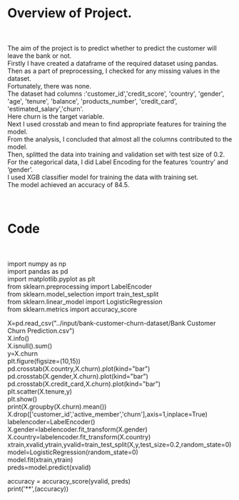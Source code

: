 **<h1>Overview of Project.</h1><br />**		
The aim of the project is to predict whether to predict the customer will leave the bank or not.<br />
Firstly I have created a dataframe of the required dataset using pandas.<br />
Then as a part of preprocessing, I checked for any missing values in the dataset.<br />
Fortunately, there was none.<br />
The dataset had columns :'customer_id','credit_score', 'country', 'gender', 'age', 'tenure', 'balance', 'products_number', 'credit_card', 'estimated_salary','churn'.<br />
Here churn is the target variable.<br />
Next I used crosstab and mean to find appropriate features for training the model.<br />
From the analysis, I concluded that almost all the columns contributed to the model.<br />
Then, splitted the data into training and validation set with test size of 0.2.<br />
For the categorical data, I did Label Encoding for the features ‘country’ and ‘gender’.<br />
I used XGB classifier model for training the data with training set.<br />
The model achieved an accuracy of 84.5.<br />
<br />
<br />


**<h1>Code</h1><br />**		
import numpy as np <br />
import pandas as pd <br />
import matplotlib.pyplot as plt<br />
from sklearn.preprocessing import LabelEncoder<br />
from sklearn.model_selection import train_test_split<br />
from sklearn.linear_model import LogisticRegression<br />
from sklearn.metrics import accuracy_score<br />

X=pd.read_csv("../input/bank-customer-churn-dataset/Bank Customer Churn Prediction.csv")<br />
X.info()<br />
X.isnull().sum()<br />
y=X.churn<br />
plt.figure(figsize=(10,15))<br />
pd.crosstab(X.country,X.churn).plot(kind="bar")<br />
pd.crosstab(X.gender,X.churn).plot(kind="bar")<br />
pd.crosstab(X.credit_card,X.churn).plot(kind="bar")<br />
plt.scatter(X.tenure,y)<br />
plt.show()<br />
print(X.groupby(X.churn).mean())<br />
X.drop(['customer_id','active_member','churn'],axis=1,inplace=True)<br />
labelencoder=LabelEncoder()<br />
X.gender=labelencoder.fit_transform(X.gender)<br />
X.country=labelencoder.fit_transform(X.country)<br />
xtrain,xvalid,ytrain,yvalid=train_test_split(X,y,test_size=0.2,random_state=0)<br />
model=LogisticRegression(random_state=0)<br />
model.fit(xtrain,ytrain)<br />
preds=model.predict(xvalid)<br />

accuracy = accuracy_score(yvalid, preds)<br />
print('**',(accuracy))<br />


